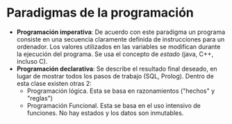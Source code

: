 # Paradigmas de la programación
* **Programación imperativa**: De acuerdo con este paradigma un programa consiste en una secuencia claramente definida de instrucciones para un ordenador. Los valores utilizados en las variables se modifican durante la ejecución del programa. Se usa el concepto de _estado_ (java, C++, incluso C).
* **Programación declarativa**: Se describe el resultado final deseado, en lugar de mostrar todos los pasos de trabajo (SQL, Prolog). Dentro de esta clase existen otras 2:
  * Programación lógica. Esta se basa en razonamientos ("hechos" y "reglas")
  * Programación Funcional. Esta se basa en el uso intensivo de funciones. No hay estados y los datos son inmutables.
